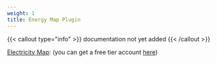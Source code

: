```yaml
---
weight: 1
title: Energy Map Plugin
---
```


{{< callout type="info" >}}
documentation not yet added
{{< /callout >}}

[Electricity Map](https://www.electricitymaps.com): (you can get a free tier account [here](https://www.electricitymaps.com/pricing))
